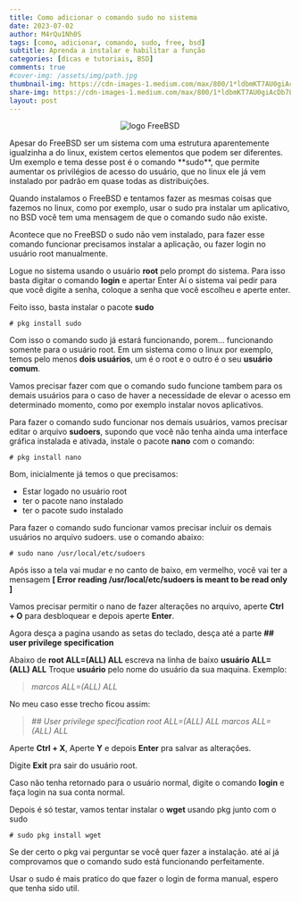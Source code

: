```yaml
---
title: Como adicionar o comando sudo no sistema
date: 2023-07-02
author: M4rQu1Nh0S
tags: [como, adicionar, comando, sudo, free, bsd]
subtitle: Aprenda a instalar e habilitar a função
categories: [dicas e tutoriais, BSD]
comments: true
#cover-img: /assets/img/path.jpg
thumbnail-img: https://cdn-images-1.medium.com/max/800/1*ldbmKT7AU0giAcDb7LDziQ.png
share-img: https://cdn-images-1.medium.com/max/800/1*ldbmKT7AU0giAcDb7LDziQ.png
layout: post
---
```


<p align='center'><img alt='logo FreeBSD' src="https://cdn-images-1.medium.com/max/800/1*ldbmKT7AU0giAcDb7LDziQ.png"/></p>
Apesar do FreeBSD ser um sistema com uma estrutura aparentemente igualzinha a do linux, existem certos elementos que podem ser diferentes. Um exemplo e tema desse post é o comando **sudo**, que permite aumentar os privilégios de acesso do usuário, que no linux ele já vem instalado por padrão em quase todas as distribuições.

Quando instalamos o FreeBSD e tentamos fazer as mesmas coisas que fazemos no linux, como por exemplo, usar o sudo pra instalar um aplicativo, no BSD você tem uma mensagem de que o comando sudo não existe.

Acontece que no FreeBSD o sudo não vem instalado, para fazer esse comando funcionar precisamos instalar a aplicação, ou fazer login no usuário root manualmente.

Logue no sistema usando o usuário **root** pelo prompt do sistema. Para isso basta digitar o comando **login** e apertar Enter
Aí o sistema vai pedir para que você digite a senha, coloque a senha que você escolheu e aperte enter.

Feito isso, basta instalar o pacote **sudo**

    # pkg install sudo

Com isso o comando sudo já estará funcionando, porem… funcionando somente para o usuário root. Em um sistema como o linux por exemplo, temos pelo menos **dois usuários**, um é o root e o outro é o seu **usuário comum**.

Vamos precisar fazer com que o comando sudo funcione tambem para os demais usuários para o caso de haver a necessidade de elevar o acesso em determinado momento, como por exemplo instalar novos aplicativos.

Para fazer o comando sudo funcionar nos demais usuários, vamos precisar editar o arquivo **sudoers**, supondo que você não tenha ainda uma interface gráfica instalada e ativada, instale o pacote **nano** com o comando:

    # pkg install nano

Bom, inicialmente já temos o que precisamos:

- Estar logado no usuário root
- ter o pacote nano instalado
- ter o pacote sudo instalado

Para fazer o comando sudo funcionar vamos precisar incluir os demais usuários no arquivo sudoers. use o comando abaixo:

    # sudo nano /usr/local/etc/sudoers

Após isso a tela vai mudar e no canto de baixo, em vermelho, você vai ter a mensagem
**[ Error reading /usr/local/etc/sudoers is meant to be read only ]**

Vamos precisar permitir o nano de fazer alterações no arquivo, aperte **Ctrl + O** para desbloquear e depois aperte **Enter**.

Agora desça a pagina usando as setas do teclado, desça até a parte **## user privilege** **specification**

Abaixo de **root ALL=(ALL) ALL** escreva na linha de baixo **usuário ALL=(ALL) ALL**
Troque **usuário** pelo nome do usuário da sua maquina. Exemplo:

> _marcos ALL=(ALL) ALL_

No meu caso esse trecho ficou assim:

> _## User privilege specification
> root ALL=(ALL) ALL
> marcos ALL=(ALL) ALL_

Aperte **Ctrl + X**, Aperte **Y** e depois **Enter** pra salvar as alterações.

Digite **Exit** pra sair do usuário root.

Caso não tenha retornado para o usuário normal, digite o comando **login** e faça login na sua conta normal.

Depois é só testar, vamos tentar instalar o **wget** usando pkg junto com o sudo

    # sudo pkg install wget

Se der certo o pkg vai perguntar se você quer fazer a instalação. até aí já comprovamos que o comando sudo está funcionando perfeitamente.

Usar o sudo é mais pratico do que fazer o login de forma manual, espero que tenha sido util.


